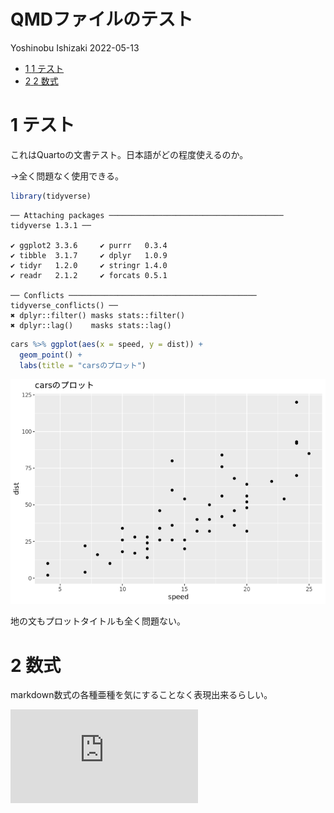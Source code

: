 QMDファイルのテスト
================
Yoshinobu Ishizaki
2022-05-13

-   <a href="#テスト" id="toc-テスト"><span
    class="toc-section-number">1</span> <span
    class="header-section-number">1</span> テスト</a>
-   <a href="#数式" id="toc-数式"><span class="toc-section-number">2</span>
    <span class="header-section-number">2</span> 数式</a>

# <span class="header-section-number">1</span> テスト

これはQuartoの文書テスト。日本語がどの程度使えるのか。

→全く問題なく使用できる。

``` r
library(tidyverse)
```

    ── Attaching packages ─────────────────────────────────────── tidyverse 1.3.1 ──

    ✔ ggplot2 3.3.6     ✔ purrr   0.3.4
    ✔ tibble  3.1.7     ✔ dplyr   1.0.9
    ✔ tidyr   1.2.0     ✔ stringr 1.4.0
    ✔ readr   2.1.2     ✔ forcats 0.5.1

    ── Conflicts ────────────────────────────────────────── tidyverse_conflicts() ──
    ✖ dplyr::filter() masks stats::filter()
    ✖ dplyr::lag()    masks stats::lag()

``` r
cars %>% ggplot(aes(x = speed, y = dist)) + 
  geom_point() + 
  labs(title = "carsのプロット")
```

![](test1_files/figure-gfm/unnamed-chunk-2-1.png)

地の文もプロットタイトルも全く問題ない。

# <span class="header-section-number">2</span> 数式

markdown数式の各種亜種を気にすることなく表現出来るらしい。

![y = \sum^N\_{i = 1} i^2](https://latex.codecogs.com/svg.latex?y%20%3D%20%5Csum%5EN_%7Bi%20%3D%201%7D%20i%5E2 "y = \sum^N_{i = 1} i^2")
